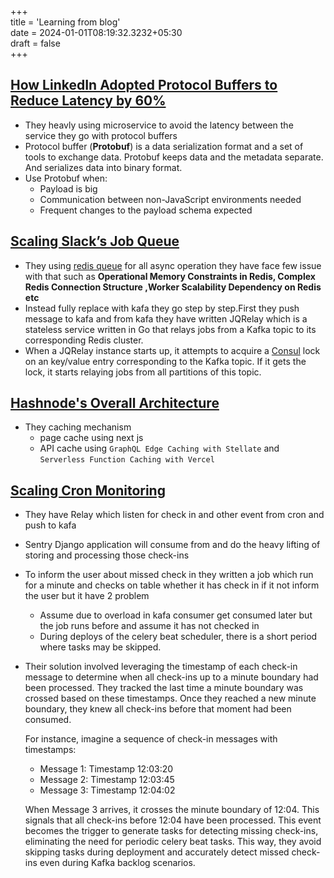 +++  
title = 'Learning from blog'  
date = 2024-01-01T08:19:32.3232+05:30  
draft = false  
+++

## **[How LinkedIn Adopted Protocol Buffers to Reduce Latency by 60%](https://newsletter.systemdesign.one/p/protocol-buffers-vs-json)**

- They heavly using microservice to avoid the latency between the service they go with protocol buffers
- Protocol buffer (**Protobuf**) is a data serialization format and a set of tools to exchange data. Protobuf keeps data and the metadata separate. And serializes data into binary format.
- Use Protobuf when:
    - Payload is big
    - Communication between non-JavaScript environments needed
    - Frequent changes to the payload schema expected

## **[Scaling Slack’s Job Queue](https://slack.engineering/scaling-slacks-job-queue/)**

- They using [redis queue](https://redis.com/glossary/redis-queue/) for all async operation they have face few issue with that such as **Operational Memory Constraints in Redis, Complex Redis Connection Structure ,Worker Scalability Dependency on Redis etc**
- Instead fully replace with kafa they go step by step.First they push message to kafa and from kafa they have written JQRelay which is a stateless service written in Go that relays jobs from a Kafka topic to its corresponding Redis cluster.
- When a JQRelay instance starts up, it attempts to acquire a [Consul](https://www.consul.io/) lock on an key/value entry corresponding to the Kafka topic. If it gets the lock, it starts relaying jobs from all partitions of this topic.

## **[Hashnode's Overall Architecture](https://engineering.hashnode.com/hashnodes-overall-architecture)**

- They caching mechanism
    - page cache using next js
    - API cache using `GraphQL Edge Caching with Stellate` and `Serverless Function Caching with Vercel`

## **[Scaling Cron Monitoring](https://sentry.engineering/blog/scaling-cron-monitoring)**

- They have Relay which listen for check in and other event from cron and push to kafa
    
- Sentry Django application will consume from and do the heavy lifting of storing and processing those check-ins
    
- To inform the user about missed check in they written a job which run for a minute and checks on table whether it has check in if it not inform the user but it have 2 problem
    
    - Assume due to overload in kafa consumer get consumed later but the job runs before and assume it has not checked in
    - During deploys of the celery beat scheduler, there is a short period where tasks may be skipped.
- Their solution involved leveraging the timestamp of each check-in message to determine when all check-ins up to a minute boundary had been processed. They tracked the last time a minute boundary was crossed based on these timestamps. Once they reached a new minute boundary, they knew all check-ins before that moment had been consumed.
    
    For instance, imagine a sequence of check-in messages with timestamps:
    
    - Message 1: Timestamp 12:03:20
    - Message 2: Timestamp 12:03:45
    - Message 3: Timestamp 12:04:02
    
    When Message 3 arrives, it crosses the minute boundary of 12:04. This signals that all check-ins before 12:04 have been processed. This event becomes the trigger to generate tasks for detecting missing check-ins, eliminating the need for periodic celery beat tasks. This way, they avoid skipping tasks during deployment and accurately detect missed check-ins even during Kafka backlog scenarios.
